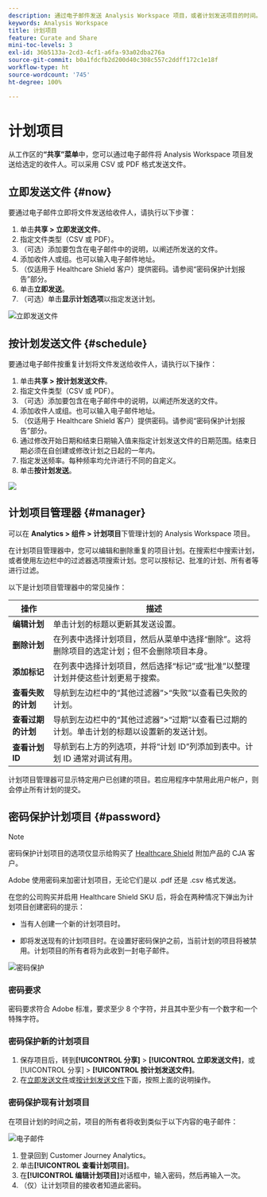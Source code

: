 ```yaml
---
description: 通过电子邮件发送 Analysis Workspace 项目，或者计划发送项目的时间。
keywords: Analysis Workspace
title: 计划项目
feature: Curate and Share
mini-toc-levels: 3
exl-id: 36b5133a-2cd3-4cf1-a6fa-93a02dba276a
source-git-commit: b0a1fdcfb2d200d40c308c557c2ddff172c1e18f
workflow-type: ht
source-wordcount: '745'
ht-degree: 100%

---
```


# 计划项目

从工作区的&#x200B;**“共享”菜单**&#x200B;中，您可以通过电子邮件将 Analysis Workspace 项目发送给选定的收件人。可以采用 CSV 或 PDF 格式发送文件。

## 立即发送文件 {#now}

要通过电子邮件立即将文件发送给收件人，请执行以下步骤：

1. 单击&#x200B;**共享 > 立即发送文件**。
1. 指定文件类型（CSV 或 PDF）。
1. （可选）添加要包含在电子邮件中的说明，以阐述所发送的文件。
1. 添加收件人或组。也可以输入电子邮件地址。
1. （仅适用于 Healthcare Shield 客户）提供密码。请参阅“密码保护计划报告”部分。
1. 单击&#x200B;**立即发送**。
1. （可选）单击&#x200B;**显示计划选项**&#x200B;以指定发送计划。

![立即发送文件](assets/send-file-no-scheduling-options.JPG)

## 按计划发送文件 {#schedule}

要通过电子邮件按重复计划将文件发送给收件人，请执行以下操作：

1. 单击&#x200B;**共享 > 按计划发送文件**。
1. 指定文件类型（CSV 或 PDF）。
1. （可选）添加要包含在电子邮件中的说明，以阐述所发送的文件。
1. 添加收件人或组。也可以输入电子邮件地址。
1. （仅适用于 Healthcare Shield 客户）提供密码。请参阅“密码保护计划报告”部分。
1. 通过修改开始日期和结束日期输入值来指定计划发送文件的日期范围。结束日期必须在自创建或修改计划之日起的一年内。
1. 指定发送频率。每种频率均允许进行不同的自定义。
1. 单击&#x200B;**按计划发送**。

![](assets/send-file.JPG)

## 计划项目管理器 {#manager}

可以在 **Analytics > 组件 > 计划项目**&#x200B;下管理计划的 Analysis Workspace 项目。

在计划项目管理器中，您可以编辑和删除重复的项目计划。在搜索栏中搜索计划，或者使用左边栏中的过滤器选项搜索计划。您可以按标记、批准的计划、所有者等进行过滤。

以下是计划项目管理器中的常见操作：

| 操作 | 描述 |
|---|---|
| **编辑计划** | 单击计划的标题以更新其发送设置。 |
| **删除计划** | 在列表中选择计划项目，然后从菜单中选择“删除”。这将删除项目的选定计划；但不会删除项目本身。 |
| **添加标记** | 在列表中选择计划项目，然后选择“标记”或“批准”以整理计划并使这些计划更易于搜索。 |
| **查看失败的计划** | 导航到左边栏中的“其他过滤器”>“失败”以查看已失败的计划。 |
| **查看过期的计划** | 导航到左边栏中的“其他过滤器”>“过期”以查看已过期的计划。单击计划的标题以设置新的发送计划。 |
| **查看计划 ID** | 导航到右上方的列选项，并将“计划 ID”列添加到表中。计划 ID 通常对调试有用。 |

计划项目管理器可显示特定用户已创建的项目。若应用程序中禁用此用户帐户，则会停止所有计划的提交。

## 密码保护计划项目 {#password}

>[!NOTE]
>
>密码保护计划项目的选项仅显示给购买了 [Healthcare Shield](https://experienceleague.adobe.com/docs/blueprints-learn/architecture/vertical-blueprints/healthcare-vertical.html?lang=zh-Hans%3Flang%3Den) 附加产品的 CJA 客户。

Adobe 使用密码来加密计划项目，无论它们是以 .pdf 还是 .csv 格式发送。

在您的公司购买并启用 Healthcare Shield SKU 后，将会在两种情况下弹出为计划项目创建密码的提示：

* 当有人创建一个新的计划项目时。

* 即将发送现有的计划项目时。在设置好密码保护之前，当前计划的项目将被禁用。计划项目的所有者将为此收到一封电子邮件。

![密码保护](assets/password.png)

### 密码要求

密码要求符合 Adobe 标准，要求至少 8 个字符，并且其中至少有一个数字和一个特殊字符。

### 密码保护新的计划项目

1. 保存项目后，转到&#x200B;**[!UICONTROL 分享]** > **[!UICONTROL 立即发送文件]**，或[!UICONTROL 分享] > **[!UICONTROL 按计划发送文件]**。
1. 在[立即发送文件](https://experienceleague.adobe.com/docs/analytics-platform/using/cja-workspace/curate-share/t-schedule-report.html#now)或[按计划发送文件](https://experienceleague.adobe.com/docs/analytics-platform/using/cja-workspace/curate-share/t-schedule-report.html#schedule)下面，按照上面的说明操作。

### 密码保护现有计划项目

在项目计划的时间之前，项目的所有者将收到类似于以下内容的电子邮件：

![电子邮件](assets/email-password.png)

1. 登录回到 Customer Journey Analytics。
1. 单击&#x200B;**[!UICONTROL 查看计划项目]**。
1. 在&#x200B;**[!UICONTROL 编辑计划项目]**&#x200B;对话框中，输入密码，然后再输入一次。
1. （仅）让计划项目的接收者知道此密码。


